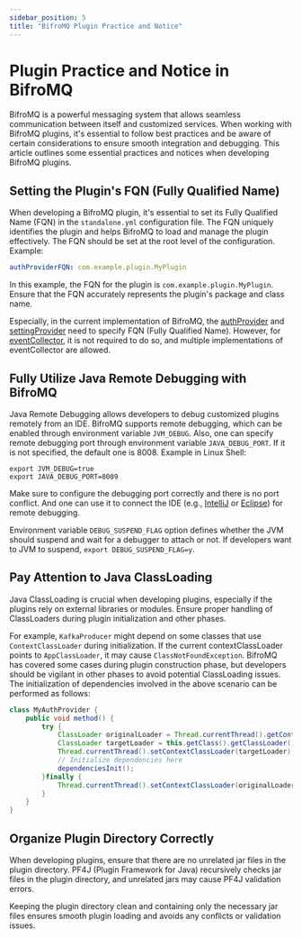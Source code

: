 ```yaml
---
sidebar_position: 5
title: "BifroMQ Plugin Practice and Notice"
---
```

# Plugin Practice and Notice in BifroMQ
BifroMQ is a powerful messaging system that allows seamless communication between itself and customized services. 
When working with BifroMQ plugins, it's essential to follow best practices and be aware of certain considerations 
to ensure smooth integration and debugging. This article outlines some essential practices and notices when developing 
BifroMQ plugins.

## Setting the Plugin's FQN (Fully Qualified Name)
When developing a BifroMQ plugin, it's essential to set its Fully Qualified Name (FQN) in the `standalone.yml`
configuration file. The FQN uniquely identifies the plugin and helps BifroMQ to load and manage the plugin effectively.
The FQN should be set at the root level of the configuration.
Example:
```yaml
authProviderFQN: com.example.plugin.MyPlugin
```
In this example, the FQN for the plugin is `com.example.plugin.MyPlugin`. 
Ensure that the FQN accurately represents the plugin's package and class name.

Especially, in the current implementation of BifroMQ, the [authProvider](2_auth_provider.md) 
and [settingProvider](4_setting_provider.md) need to specify FQN (Fully Qualified Name). However, 
for [eventCollector](3_event_collector.md), it is not required to do so, and multiple implementations 
of eventCollector are allowed.
## Fully Utilize Java Remote Debugging with BifroMQ
Java Remote Debugging allows developers to debug customized plugins remotely from an IDE. 
BifroMQ supports remote debugging, which can be enabled through environment variable `JVM_DEBUG`. Also, one can specify
remote debugging port through environment variable `JAVA_DEBUG_PORT`. If it is not specified, the default one is 8008.
Example in Linux Shell:
```shell
export JVM_DEBUG=true
export JAVA_DEBUG_PORT=8009
```
Make sure to configure the debugging port correctly and there is no port conflict. And one can use it to connect 
the IDE (e.g., [IntelliJ](https://www.jetbrains.com/help/idea/tutorial-remote-debug.html) 
or [Eclipse](https://www.eclipse.org/community/eclipse_newsletter/2017/june/article1.php)) for remote debugging.

Environment variable `DEBUG_SUSPEND_FLAG` option defines whether the JVM should suspend and wait for a debugger to 
attach or not. If developers want to JVM to suspend, `export DEBUG_SUSPEND_FLAG=y`.
## Pay Attention to Java ClassLoading
Java ClassLoading is crucial when developing plugins, especially if the plugins rely on external libraries or modules. 
Ensure proper handling of ClassLoaders during plugin initialization and other phases.

For example, `KafkaProducer` might depend on some classes that use `ContextClassLoader` during initialization. If the 
current contextClassLoader points to `AppClassLoader`, it may cause `ClassNotFoundException`.
BifroMQ has covered some cases during plugin construction phase, but developers should be vigilant in other 
phases to avoid potential ClassLoading issues. The initialization of dependencies involved in the above scenario can 
be performed as follows:
```java
class MyAuthProvider {  
    public void method() {
        try {
            ClassLoader originalLoader = Thread.currentThread().getContextClassLoader();
            ClassLoader targetLoader = this.getClass().getClassLoader();
            Thread.currentThread().setContextClassLoader(targetLoader);
            // Initialize dependencies here  
            dependenciesInit();
        }finally {
            Thread.currentThread().setContextClassLoader(originalLoader);
        }
    }  
}
```
## Organize Plugin Directory Correctly
When developing plugins, ensure that there are no unrelated jar files in the plugin directory. 
PF4J (Plugin Framework for Java) recursively checks jar files in the plugin directory, and unrelated jars 
may cause PF4J validation errors.

Keeping the plugin directory clean and containing only the necessary jar files ensures smooth plugin loading and 
avoids any conflicts or validation issues.
